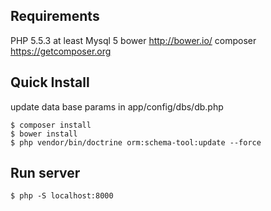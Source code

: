 ## Requirements

PHP 5.5.3 at least
Mysql 5 
bower http://bower.io/
composer https://getcomposer.org

## Quick Install

update data base params in app/config/dbs/db.php

```
$ composer install
$ bower install
$ php vendor/bin/doctrine orm:schema-tool:update --force
```

## Run server

```
$ php -S localhost:8000
```